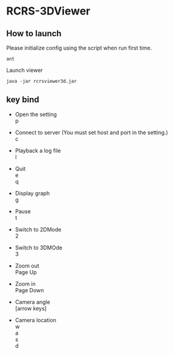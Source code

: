 # RCRS-3DViewer
## How to launch
Please initialize config using the script when run first time.
```Shell
ant
```

Launch viewer
```Shell
java -jar rcrsviewer3d.jar
```

## key bind
- Open the setting  
  p
- Connect to server (You must set host and port in the setting.)  
  c
- Playback a log file  
  l
- Quit  
  e  
  q


- Display graph  
  g


- Pause  
  t


- Switch to 2DMode  
  2
- Switch to 3DMOde  
  3


- Zoom out  
  Page Up
- Zoom in  
  Page Down
- Camera angle  
  [arrow keys]
- Camera location  
  w  
  a  
  s  
  d
